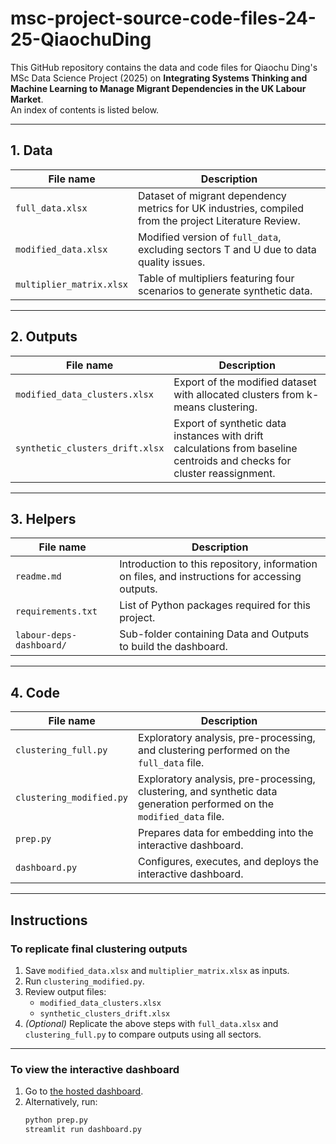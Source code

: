 # msc-project-source-code-files-24-25-QiaochuDing

This GitHub repository contains the data and code files for Qiaochu Ding's MSc Data Science Project (2025) on **Integrating Systems Thinking and Machine Learning to Manage Migrant Dependencies in the UK Labour Market**.  
An index of contents is listed below.

---

## 1. Data

| File name              | Description                                                                 |
|-------------------------|-----------------------------------------------------------------------------|
| `full_data.xlsx`        | Dataset of migrant dependency metrics for UK industries, compiled from the project Literature Review. |
| `modified_data.xlsx`    | Modified version of `full_data`, excluding sectors T and U due to data quality issues. |
| `multiplier_matrix.xlsx`| Table of multipliers featuring four scenarios to generate synthetic data.  |

---

## 2. Outputs

| File name                     | Description                                                                 |
|--------------------------------|-----------------------------------------------------------------------------|
| `modified_data_clusters.xlsx`  | Export of the modified dataset with allocated clusters from k-means clustering. |
| `synthetic_clusters_drift.xlsx`| Export of synthetic data instances with drift calculations from baseline centroids and checks for cluster reassignment. |

---

## 3. Helpers

| File name          | Description                                                                 |
|---------------------|-----------------------------------------------------------------------------|
| `readme.md`        | Introduction to this repository, information on files, and instructions for accessing outputs. |
| `requirements.txt` | List of Python packages required for this project.                          |
| `labour-deps-dashboard/` | Sub-folder containing Data and Outputs to build the dashboard.         |

---

## 4. Code

| File name                | Description                                                                 |
|---------------------------|-----------------------------------------------------------------------------|
| `clustering_full.py`      | Exploratory analysis, pre-processing, and clustering performed on the `full_data` file. |
| `clustering_modified.py`  | Exploratory analysis, pre-processing, clustering, and synthetic data generation performed on the `modified_data` file. |
| `prep.py`                 | Prepares data for embedding into the interactive dashboard.                |
| `dashboard.py`            | Configures, executes, and deploys the interactive dashboard.               |

---

## Instructions

### To replicate final clustering outputs
1. Save `modified_data.xlsx` and `multiplier_matrix.xlsx` as inputs.  
2. Run `clustering_modified.py`.  
3. Review output files:  
   - `modified_data_clusters.xlsx`  
   - `synthetic_clusters_drift.xlsx`  
4. *(Optional)* Replicate the above steps with `full_data.xlsx` and `clustering_full.py` to compare outputs using all sectors.

---

### To view the interactive dashboard
1. Go to [the hosted dashboard](https://birkbeck-msc-project-source-code-files-24-25-q-dashboard-xv3lai.streamlit.app/).
2. Alternatively, run:  
   ```bash
   python prep.py
   streamlit run dashboard.py